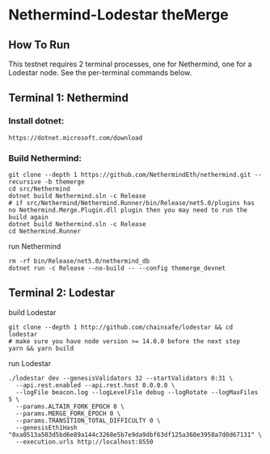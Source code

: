 # Nethermind-Lodestar theMerge

## How To Run

This testnet requires 2 terminal processes, one for Nethermind, one for a Lodestar node. See the per-terminal commands below.

## Terminal 1: Nethermind

### Install dotnet:
```
https://dotnet.microsoft.com/download
```

### Build Nethermind:
```
git clone --depth 1 https://github.com/NethermindEth/nethermind.git --recursive -b themerge
cd src/Nethermind
dotnet build Nethermind.sln -c Release
# if src/Nethermind/Nethermind.Runner/bin/Release/net5.0/plugins has no Nethermind.Merge.Plugin.dll plugin then you may need to run the build again
dotnet build Nethermind.sln -c Release
cd Nethermind.Runner
```

run Nethermind
```
rm -rf bin/Release/net5.0/nethermind_db
dotnet run -c Release --no-build -- --config themerge_devnet
```

## Terminal 2: Lodestar

build Lodestar
```
git clone --depth 1 http://github.com/chainsafe/lodestar && cd lodestar
# make sure you have node version >= 14.0.0 before the next step
yarn && yarn build
```

run Lodestar
```
./lodestar dev --genesisValidators 32 --startValidators 0:31 \
  --api.rest.enabled --api.rest.host 0.0.0.0 \
  --logFile beacon.log --logLevelFile debug --logRotate --logMaxFiles 5 \
  --params.ALTAIR_FORK_EPOCH 0 \
  --params.MERGE_FORK_EPOCH 0 \
  --params.TRANSITION_TOTAL_DIFFICULTY 0 \
  --genesisEth1Hash "0xa0513a503d5bd6e89a144c3268e5b7e9da9dbf63df125a360e3950a7d0d67131" \
  --execution.urls http://localhost:8550
```
